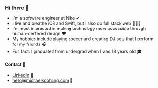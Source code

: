 ### Hi there 👋

* I'm a software engineer at Nike ✔
* I live and breathe iOS and Swift, but I also do full stack web 👨🏼‍💻
* I'm most interested in making technology more accessible through human-centered design ❤️
* My hobbies include playing soccer and creating DJ sets that I perform for my friends 🎧
* Fun fact: I graduated from undergrad when I was 18 years old 🎓

#### Contact 💌
* [LinkedIn](https://www.linkedin.com/in/michaelkoohang/) 💼
* hello@michaelkoohang.com 📧
